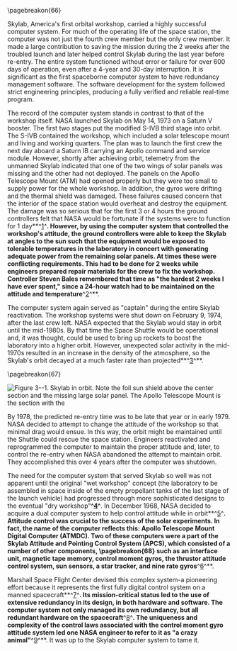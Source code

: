 \pagebreakon{66}

Skylab, America's first orbital workshop, carried a highly
successful computer system. For much of the operating life of the space
station, the computer was not just the fourth crew member but the only
crew member. It made a large contribution to saving the mission during
the 2 weeks after the troubled launch and later helped control Skylab
during the last year before re-entry. The entire system functioned
without error or failure for over 600 days of operation, even after a
4-year and 30-day interruption. It is significant as the first
spaceborne computer system to have redundancy management software. The
software development for the system followed strict engineering
principles, producing a fully verified and reliable real-time program.

The record of the computer system stands in contrast to that of the
workshop itself. NASA launched Skylab on May 14, 1973 on a Saturn V
booster. The first two stages put the modified S-IVB third stage into
orbit. The S-IVB contained the workshop, which included a solar
telescope mount and living and working quarters. The plan was to launch
the first crew the next day aboard a Saturn IB carrying an Apollo
command and service module. However, shortly after achieving orbit,
telemetry from the unmanned Skylab indicated that one of the two wings
of solar panels was missing and the other had not deployed. The panels
on the Apollo Telescope Mount (ATM) had opened properly but they were
too small to supply power for the whole workshop. In addition, the gyros
were drifting and the thermal shield was damaged. These failures caused
concern that the interior of the space station would overheat and
destroy the equipment. The damage was so serious that for the first 3 or
4 hours the ground controllers felt that NASA would be fortunate if the
systems were to function for 1 day**^[1](Source3.html)^**. However, by
using the computer system that controlled the workshop's attitude, the
ground controllers were able to keep the Skylab at angles to the sun
such that the equipment would be exposed to tolerable temperatures in
the laboratory in concert with generating adequate power from the
remaining solar panels. At times these were conflicting requirements.
This had to be done for 2 weeks while engineers prepared repair
materials for the crew to fix the workshop. Controller Steven Bales
remembered that time as "the hardest 2 weeks I have ever spent," since a
24-hour watch had to be maintained on the attitude and
temperature**^[2](Source3.html)^**.

The computer system again served as "captain" during the entire Skylab
reactivation. The workshop systems were shut down on February 9, 1974,
after the last crew left. NASA expected that the Skylab would stay in
orbit until the mid-1980s. By that time the Space Shuttle would be
operational and, it was thought, could be used to bring up rockets to
boost the laboratory into a higher orbit. However, unexpected solar
activity in the mid-1970s resulted in an increase in the density of the
atmosphere, so the Skylab's orbit decayed at a much faster rate than
projected**^[3](Source3.html)^**.

\pagebreakon{67}

![**Figure 3--1**. Skylab in orbit. Note the foil sun shield above the center
section and the missing large solar panel. The Apollo Telescope Mount is
the section with the ](images/p67.jpg)

By 1978, the predicted re-entry time was to be late that year or in
early 1979. NASA decided to attempt to change the attitude of the
workshop so that minimal drag would ensue. In this way, the orbit might
be maintained until the Shuttle could rescue the space station.
Engineers reactivated and reprogrammed the computer to maintain the
proper attitude and, later, to control the re-entry when NASA abandoned
the attempt to maintain orbit. They accomplished this over 4 years after
the computer was shutdown.

The need for the computer system that served Skylab so well was not
apparent until the original "wet workshop" concept (the laboratory to be
assembled in space inside of the empty propellant tanks of the last
stage of the launch vehicle) had progressed through more sophisticated
designs to the eventual "dry workshop"**^[4](Source3.html)^**. In
December 1968, NASA decided to acquire a dual computer system to help
control attitude while in orbit**^[5](Source3.html)^**. Attitude control
was crucial to the success of the solar experiments. In fact, the name
of the computer reflects this: Apollo Telescope Mount Digital Computer
(ATMDC). Two of these computers were a part of the Skylab Attitude and
Pointing Control System (APCS), which consisted of a number of other
components, \pagebreakon{68} such as an interface unit, magnetic tape memory,
control moment gyros, the thrustor attitude control system, sun sensors,
a star tracker, and nine rate gyros**^[6](Source3.html)^**.

Marshall Space Flight Center devised this complex system-a pioneering
effort because it represents the first fully digital control system on a
manned spacecraft**^[7](Source3.html)^**. Its mission-critical status
led to the use of extensive redundancy in its design, in both hardware
and software. The computer system not only managed its own redundancy,
but all redundant hardware on the spacecraft**^[8](Source3.html)^**. The
uniqueness and complexity of the control laws associated with the
control moment gyro attitude system led one NASA engineer to refer to it
as "a crazy animal"**^[9](Source3.html)^**. It was up to the Skylab
computer system to tame it.
